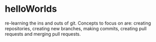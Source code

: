 # helloWorlds
re-learning the ins and outs of git. Concepts to focus on are: creating repositories, creating new branches, making commits, creating pull requests and merging pull requests.
